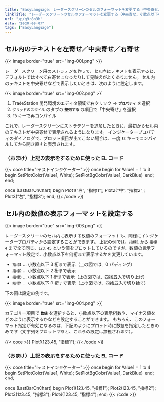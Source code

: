 ```yaml
---
title: "EasyLanguage: レーダースクリーンのセルのフォーマットを変更する（中央寄せ、小数点以下の表示など）"
linkTitle: "レーダースクリーンのセルのフォーマットを変更する（中央寄せ、小数点以下の表示など）"
url: "/p/g9r8n3h"
date: "2020-05-03"
tags: ["EasyLanguage"]
---
```


セル内のテキストを左寄せ／中央寄せ／右寄せ
----

{{< image border="true" src="img-001.png" >}}

レーダースクリーン用のストラテジを作って、セル内にテキストを表示すると、デフォルトではすべて右寄せになったりして見映えがよくありません。
セル内のテキストを中央寄せなどで表示したいときは、次のように設定します。

{{< image border="true" src="img-002.png" >}}

1. TradeStation 開発環境のエディタ領域で右クリック → __`プロパティ`__ を選択
2. `グリッドのスタイル` のタブの __`整列する`__ の項目で「中央寄せ」を選択
3. `F3` キーで再コンパイル

これで、レーダースクリーンにストラテジーを追加したときに、最初からセル内のテキストが中央寄せで表示されるようになります。
インジケータープロパティのダイアログで、プロット項目が出てこない場合は、一度 `F3` キーでコンパイルしてから開き直すと表示されます。

### （おまけ）上記の表示をするために使った EL コード

{{< code title="!テストインジケーター" >}}
once begin
    for Value1 = 1 to 3 begin
        SetPlotColor(Value1, White);
        SetPlotBgColor(Value1, DarkBlue);
    end;
end;

once (LastBarOnChart) begin
    Plot1("左", "指標1");
    Plot2("中", "指標2");
    Plot3("右", "指標3");
end;
{{< /code >}}


セル内の数値の表示フォーマットを設定する
----

{{< image border="true" src="img-003.png" >}}

レーダースクリーンのセル内に表示する数値のフォーマットも、同様にインジケータープロパティから設定することができます。
上記の例では、`指標1` から `指標4` まで全て同じ、`123.45` という値をプロットしているのですが、数値の表示フォーマット設定で、小数点以下を何桁まで表示するかを変更しています。

* `指標1` ... 小数点以下 3 桁まで表示（上の図では、0 パディング）
* `指標2` ... 小数点以下 2 桁まで表示
* `指標3` ... 小数点以下 1 桁まで表示（上の図では、四捨五入で切り上げ）
* `指標4` ... 小数点以下 0 桁まで表示（上の図では、四捨五入で切り捨て）

下の図は設定の例です。

{{< image border="true" src="img-004.png" >}}

カテゴリー項目で __`数値`__ を選択すると、小数点以下の表示桁数や、マイナス値をどのように表示するかなどを設定することができます。
もちろん、このフォーマット指定が有効になるのは、下記のようにプロット時に数値を指定したときのみです（文字列をプロットすると、これらの設定は無視されます）。

{{< code >}}
Plot1(123.45, "指標1");
{{< /code >}}


### （おまけ）上記の表示をするために使った EL コード

{{< code title="!テストインジケーター" >}}
once begin
    for Value1 = 1 to 4 begin
        SetPlotColor(Value1, White);
        SetPlotBgColor(Value1, DarkBlue);
    end;
end;

once (LastBarOnChart) begin
    Plot1(123.45, "指標1");
    Plot2(123.45, "指標2");
    Plot3(123.45, "指標3");
    Plot4(123.45, "指標4");
end;
{{< /code >}}

